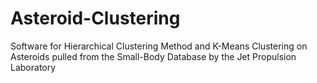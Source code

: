 # Asteroid-Clustering
Software for Hierarchical Clustering Method and K-Means Clustering on Asteroids pulled from the Small-Body Database by the Jet Propulsion Laboratory
